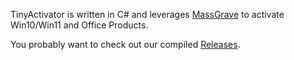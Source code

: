 TinyActivator is written in C# and leverages <a href="https://massgrave.dev/">MassGrave</a> to activate Win10/Win11 and Office Products.

You probably want to check out our compiled <a href="https://github.com/BinaryBrother/TinyActivator/releases">Releases</a>.
